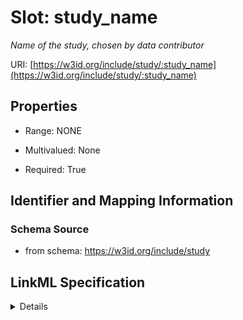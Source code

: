 # Slot: study_name
_Name of the study, chosen by data contributor_


URI: [https://w3id.org/include/study/:study_name](https://w3id.org/include/study/:study_name)



<!-- no inheritance hierarchy -->




## Properties

* Range: NONE
* Multivalued: None



* Required: True





## Identifier and Mapping Information







### Schema Source


* from schema: https://w3id.org/include/study




## LinkML Specification

<details>
```yaml
name: study_name
definition_uri: include:study_name
description: Name of the study, chosen by data contributor
from_schema: https://w3id.org/include/study
rank: 1000
alias: study_name
domain_of:
- Study
- Study
required: true

```
</details>